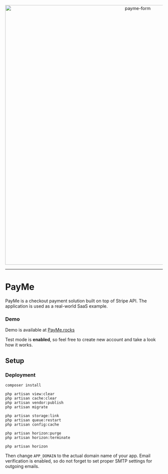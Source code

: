 <p align="center"><img width="832" alt="payme-form" src="https://drive.google.com/open?id=11n73xUDxtugzbJRHuEJGr4iRLVXAq883">
</p>

---

# PayMe

PayMe is a checkout payment solution built on top of Stripe API.
The application is used as a real-world SaaS example. 

### Demo
Demo is available at [PayMe.rocks](https://payme.rocks)

Test mode is **enabled**, so feel free to create new account and take a look how it works.

## Setup

### Deployment

```
composer install

php artisan view:clear
php artisan cache:clear
php artisan vendor:publish
php artisan migrate

php artisan storage:link
php artisan queue:restart
php artisan config:cache

php artisan horizon:purge
php artisan horizon:terminate

php artisan horizon
```

Then change ```APP_DOMAIN``` to the actual domain name of your app.
Email verification is enabled, so do not forget to set proper SMTP settings for outgoing emails.
